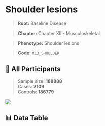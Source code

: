 # Shoulder lesions

> **Root:** Baseline Disease  

> **Chapter:** Chapter XIII- Musculoskeletal  

> **Phenotype:** Shoulder lesions  

> **Code:** `M13_SHOULDER`

## 🧪 All Participants  
> Sample size: **188888**  
> Cases: **2109**  
> Controls: **186779**
<img src="/Sensitive/Figures/ALL/Baseline/M13_SHOULDER.png"/>

## 📊 Data Table
<CsvTableMRF src="/Sensitive/Data/ALL/Baseline/LG_M13_SHOULDER.csv"/>


